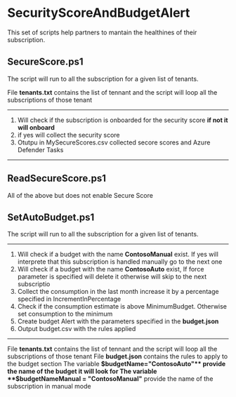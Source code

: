 # SecurityScoreAndBudgetAlert

This set of scripts help partners to mantain the healthines of their subscription.

## SecureScore.ps1

The script will run to all the subscription  for a given list of tenants.

File **tenants.txt** contains the list of tennant and the script will loop all the subscriptions of those tenant
______
1. Will check if the subscription is onboarded for the security score **if not it will onboard**
2. if yes will collect the security score
3. Otutpu in MySecureScores.csv collected secore scores and Azure Defender Tasks
______
## ReadSecureScore.ps1

All of the above but does not enable Secure Score

## SetAutoBudget.ps1

The script will run to all the subscription for a given list of tenants.

____
1. Will check if a budget with the name **ContosoManual** exist. If yes will interprete that this subscription is handled manually go to the next one
2. Will check if a budget with the name **ContosoAuto** exist, If force parameter is specified will delete it otherwise will skip to the next subscriptio
3. Collect the consumption in the last month increase it by a percentage specified in IncrementInPercentage
4. Check if the consumption estimate is above MinimumBudget. Otherwise set consumption to the minimum
5. Create budget Alert with the parameters specified in the **budget.json**
6. Output budget.csv with the rules applied
_____

File **tenants.txt** contains the list of tennant and the script will loop all the subscriptions of those tenant
File **budget.json** contains the rules to apply to the budget section
The variable **$budgetName="ContosoAuto"** provide the name of the budget it will look for
The variable **$budgetNameManual = "ContosoManual"** provide the name of the subscription in manual mode
